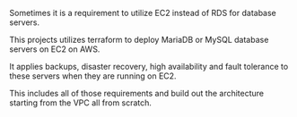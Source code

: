 Sometimes it is a requirement to utilize EC2 instead of RDS for database servers. 

This projects utilizes terraform to deploy MariaDB or MySQL database servers on EC2 on AWS.

It applies backups, disaster recovery, high availability and fault tolerance to these servers when they are running on EC2. 

This includes all of those requirements and build out the architecture starting from the VPC all from scratch.